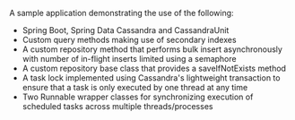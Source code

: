 A sample application demonstrating the use of the following:

* Spring Boot, Spring Data Cassandra and CassandraUnit
* Custom query methods making use of secondary indexes
* A custom repository method that performs bulk insert asynchronously with number of in-flight inserts limited using a semaphore
* A custom repository base class that provides a saveIfNotExists method
* A task lock implemented using Cassandra's lightweight transaction to ensure that a task is only executed by one thread at any time
* Two Runnable wrapper classes for synchronizing execution of scheduled tasks across multiple threads/processes
